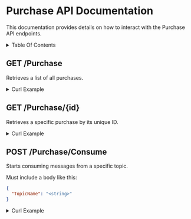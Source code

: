 # Purchase API Documentation <!-- omit in toc -->

This documentation provides details on how to interact with the Purchase API endpoints.

<details>
<summary>Table Of Contents</summary>

- [GET /Purchase](#get-purchase)
- [GET /Purchase/{id}](#get-purchaseid)
- [POST /Purchase/Consume](#post-purchaseconsume)

</details>

## GET /Purchase

Retrieves a list of all purchases.

<details>
<summary>Curl Example</summary>

```bash
curl -X 'GET' \
  'http://ec2-3-221-160-179.compute-1.amazonaws.com:8080/Purchase' \
  -H 'accept: application/json'
```

> In this example, the EC2 instance is accessed via its public DNS name `ec2-3-221-160-179.compute-1.amazonaws.com` on port `8080`. Replace this with your actual instance address if different.

</details>

## GET /Purchase/{id}

Retrieves a specific purchase by its unique ID.

<details>
<summary>Curl Example</summary>

```bash
curl -X 'GET' \
  'http://ec2-3-210-201-5.compute-1.amazonaws.com:8080/Purchase/{id}' \
  -H 'accept: application/json'
```

> In this example, the EC2 instance is accessed via its public DNS name `ec2-3-210-201-5.compute-1.amazonaws.com` on port `8080`. Replace this with your actual instance address if different.

</details>

## POST /Purchase/Consume

Starts consuming messages from a specific topic.

Must include a body like this:

```json
{
  "TopicName": "<string>"
}
```

<details>
<summary>Curl Example</summary>

```bash
curl -X 'POST' \
  'http://ec2-3-221-160-179.compute-1.amazonaws.com:8080/Purchase/Consume' \
  -H 'accept: text/plain' \
  -H 'Content-Type: application/json' \
  -d '{
    "TopicName": "1-continente"
}'
```

> In this example, the EC2 instance is accessed via its public DNS name `ec2-3-221-160-179.compute-1.amazonaws.com` on port `8080`. Replace this with your actual instance address if different.

</details>
